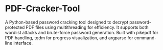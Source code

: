 # PDF-Cracker-Tool
A Python-based password cracking tool designed to decrypt password-protected PDF files using multithreading for efficiency. It supports both wordlist attacks and brute-force password generation. Built with pikepdf for PDF handling, tqdm for progress visualization, and argparse for command-line interface.
